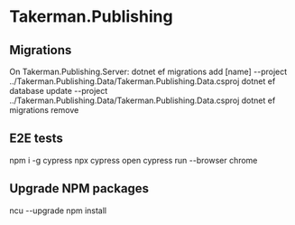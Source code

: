 # Takerman.Publishing

## Migrations
On Takerman.Publishing.Server:
dotnet ef migrations add [name] --project ../Takerman.Publishing.Data/Takerman.Publishing.Data.csproj
dotnet ef database update --project ../Takerman.Publishing.Data/Takerman.Publishing.Data.csproj
dotnet ef migrations remove

## E2E tests
npm i -g cypress
npx cypress open
cypress run --browser chrome

## Upgrade NPM packages
ncu --upgrade
npm install
